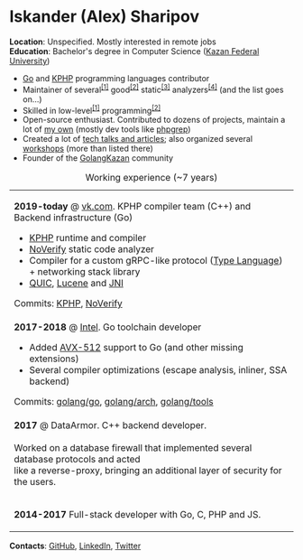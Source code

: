 # Iskander (Alex) Sharipov

**Location**: Unspecified. Mostly interested in remote jobs<br>
**Education**: Bachelor's degree in Computer Science ([Kazan Federal University](https://en.wikipedia.org/wiki/Kazan_Federal_University))<br>

* [Go](https://github.com/golang/go/commits?author=quasilyte) and [KPHP](https://github.com/VKCOM/kphp/commits?author=quasilyte) programming languages contributor
* Maintainer of several<sup>[[1]](https://go-critic.github.io/)</sup> good<sup>[[2]](https://github.com/VKCOM/noverify)</sup> static<sup>[[3]](https://github.com/quasilyte/go-ruleguard)</sup> analyzers<sup>[[4]](https://github.com/quasilyte/go-consistent)</sup> (and the list goes on...)
* Skilled in low-level<sup>[[1]](https://github.com/quasilyte/go-jdk)</sup> programming<sup>[[2]](https://github.com/quasilyte/YALWEE)</sup>
* Open-source enthusiast. Contributed to dozens of projects, maintain a lot of [my own](http://quasilyte.dev/status/) (mostly dev tools like [phpgrep](https://github.com/quasilyte/phpgrep))
* Created a lot of [tech talks and articles](https://github.com/quasilyte/talks); also organized several [workshops](https://github.com/quasilyte/talks#workshops) (more than listed there)
* Founder of the [GolangKazan](https://www.meetup.com/GolangKazan/) community

<table><caption>Working experience (~7 years)</caption>
<tr><td>
  
  <b>2019-today</b> @ <a href="https://vk.com">vk.com</a>. KPHP compiler team (C++) and Backend infrastructure (Go)
  <br>
  <ul>
    <li><a href="github.com/VKCOM/kphp/">KPHP</a> runtime and compiler</li>
    <li><a href="https://github.com/VKCOM/noverify">NoVerify</a> static code analyzer</li>
    <li>Compiler for a custom gRPC-like protocol (<a href="https://core.telegram.org/mtproto/TL">Type Language</a>) + networking stack library</li>
    <li><a href="https://ru.wikipedia.org/wiki/QUIC">QUIC</a>, <a href="https://lucene.apache.org/">Lucene</a> and <a href="https://en.wikipedia.org/wiki/Java_Native_Interface">JNI</a></li>
  </ul>
  Commits: <a href="https://github.com/VKCOM/kphp/commits?author=quasilyte">KPHP</a>, <a href="https://github.com/VKCOM/noverify/commits?author=quasilyte">NoVerify</a><br>
  
</td></tr>
<tr><td>
  
  <b>2017-2018</b> @ <a href="https://github.com/intel-go">Intel</a>. Go toolchain developer
  <br>
  <ul>
    <li>Added <a href="https://github.com/golang/go/wiki/AVX512">AVX-512</a> support to Go (and other missing extensions)</li>
    <li>Several compiler optimizations (escape analysis, inliner, SSA backend)</li>
  </ul>
  Commits: <a href="https://github.com/golang/go/commits?author=quasilyte">golang/go</a>, <a href="https://github.com/golang/arch/commits?author=quasilyte">golang/arch</a>, <a href="https://github.com/golang/tools/commits?author=quasilyte">golang/tools</a>
  
</td></tr>
<tr><td>
  
  <b>2017</b> @ DataArmor. C++ backend developer.
  <br>
  <br>
  Worked on a database firewall that implemented several database protocols and acted<br>
  like a reverse-proxy, bringing an additional layer of security for the users.
  <br>
  
</td></tr>
<tr><td>

  <b>2014-2017</b> Full-stack developer with Go, C, PHP and JS.

</td></tr>
</table>

**Contacts**: [GitHub](https://github.com/quasilyte), [LinkedIn](https://www.linkedin.com/in/quasilyte), [Twitter](https://twitter.com/quasilyte)
